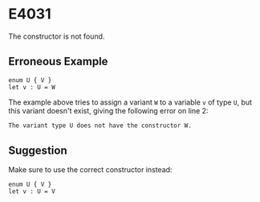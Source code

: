 # E4031

The constructor is not found.

## Erroneous Example

```moonbit
enum U { V }
let v : U = W
```

The example above tries to assign a variant `W` to a variable `v` of type `U`,
but this variant doesn't exist, giving the following error on line 2:

```default
The variant type U does not have the constructor W.
```

## Suggestion

Make sure to use the correct constructor instead:

```moonbit
enum U { V }
let v : U = V
```
